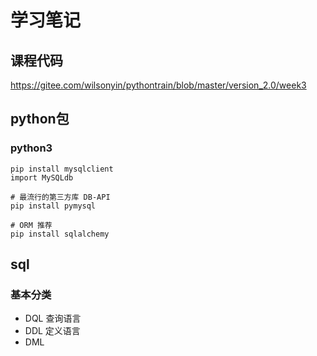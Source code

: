# 学习笔记

## 课程代码
https://gitee.com/wilsonyin/pythontrain/blob/master/version_2.0/week3
## python包

### python3
```
pip install mysqlclient
import MySQLdb

# 最流行的第三方库 DB-API
pip install pymysql 

# ORM 推荐
pip install sqlalchemy
```


## sql

### 基本分类
 - DQL 查询语言
 - DDL 定义语言
 - DML 